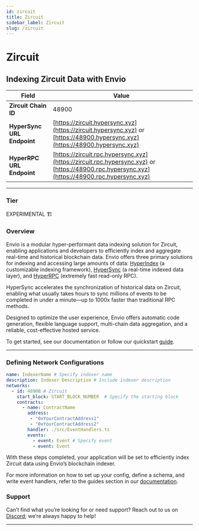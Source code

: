 ```yaml
---
id: zircuit
title: Zircuit
sidebar_label: Zircuit
slug: /zircuit
---
```


# Zircuit

## Indexing Zircuit Data with Envio

| **Field**                     | **Value**                                                                                          |
|-------------------------------|----------------------------------------------------------------------------------------------------|
| **Zircuit Chain ID**     | 48900                                                                                            |
| **HyperSync URL Endpoint**    | [https://zircuit.hypersync.xyz](https://zircuit.hypersync.xyz) or [https://48900.hypersync.xyz](https://48900.hypersync.xyz) |
| **HyperRPC URL Endpoint**     | [https://zircuit.rpc.hypersync.xyz](https://zircuit.rpc.hypersync.xyz) or [https://48900.rpc.hypersync.xyz](https://48900.rpc.hypersync.xyz) |

---

### Tier

EXPERIMENTAL 🏗️

### Overview

Envio is a modular hyper-performant data indexing solution for Zircuit, enabling applications and developers to efficiently index and aggregate real-time and historical blockchain data. Envio offers three primary solutions for indexing and accessing large amounts of data: [HyperIndex](/docs/HyperIndex/overview) (a customizable indexing framework), [HyperSync](/docs/HyperSync/overview) (a real-time indexed data layer), and [HyperRPC](/docs/HyperSync/overview-hyperrpc) (extremely fast read-only RPC).

HyperSync accelerates the synchronization of historical data on Zircuit, enabling what usually takes hours to sync millions of events to be completed in under a minute—up to 1000x faster than traditional RPC methods.

Designed to optimize the user experience, Envio offers automatic code generation, flexible language support, multi-chain data aggregation, and a reliable, cost-effective hosted service.

To get started, see our documentation or follow our quickstart [guide](/docs/HyperIndex/contract-import).

---

### Defining Network Configurations

```yaml
name: IndexerName # Specify indexer name
description: Indexer Description # Include indexer description
networks:
  - id: 48900 # Zircuit  
    start_block: START_BLOCK_NUMBER  # Specify the starting block
    contracts:
      - name: ContractName
        address:
         - "0xYourContractAddress1"
         - "0xYourContractAddress2"
        handler: ./src/EventHandlers.ts
        events:
          - event: Event # Specify event
          - event: Event
```

With these steps completed, your application will be set to efficiently index Zircuit data using Envio’s blockchain indexer.

For more information on how to set up your config, define a schema, and write event handlers, refer to the guides section in our [documentation](/docs/HyperIndex/configuration-file).

### Support

Can’t find what you’re looking for or need support? Reach out to us on [Discord](https://discord.com/invite/Q9qt8gZ2fX); we’re always happy to help!

---
